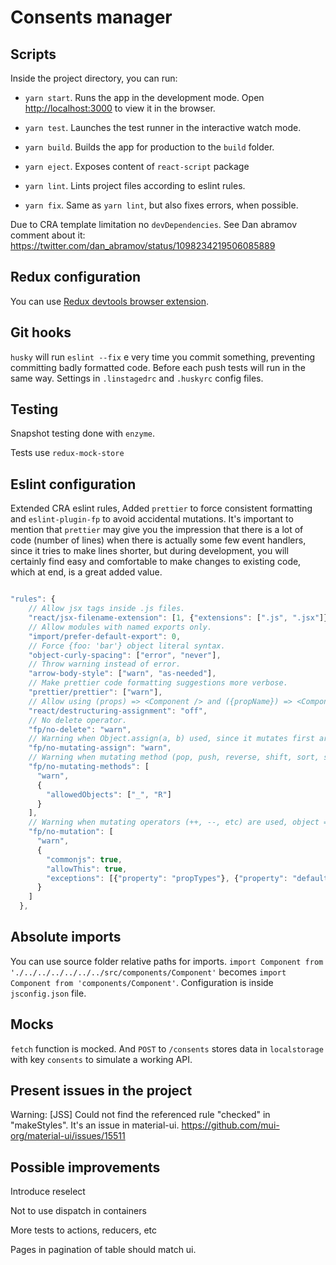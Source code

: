 # Consents manager


## Scripts

Inside the project directory, you can run:

- `yarn start`. Runs the app in the development mode. Open [http://localhost:3000](http://localhost:3000) to view it in the browser. 

- `yarn test`. Launches the test runner in the interactive watch mode.

- `yarn build`. Builds the app for production to the `build` folder.

- `yarn eject`. Exposes content of `react-script` package

- `yarn lint`. Lints project files according to eslint rules.

- `yarn fix`. Same as `yarn lint`, but also fixes errors, when possible. 

Due to CRA template limitation no `devDependencies`.
See Dan abramov comment about it: https://twitter.com/dan_abramov/status/1098234219506085889

## Redux configuration

You can use [Redux devtools browser extension](http://extension.remotedev.io/). 

## Git hooks

`husky` will run `eslint --fix` e very time you commit something, preventing committing badly formatted code. Before each push tests will run in the same way. Settings in `.linstagedrc` and `.huskyrc` config files.

## Testing

Snapshot testing done with `enzyme`.

Tests use `redux-mock-store`

## Eslint configuration
Extended CRA eslint rules, Added `prettier` to force consistent formatting and `eslint-plugin-fp` to avoid accidental mutations.
It's important to mention that `prettier` may give you the impression that there is a lot of code (number of lines) when there is actually some few event handlers, since it tries to make lines shorter, but during development, you will certainly find easy and comfortable to make changes to existing code, which at end, is a great added value. 

```js

"rules": {
    // Allow jsx tags inside .js files.
    "react/jsx-filename-extension": [1, {"extensions": [".js", ".jsx"]}],
    // Allow modules with named exports only.
    "import/prefer-default-export": 0,
    // Force {foo: 'bar'} object literal syntax.
    "object-curly-spacing": ["error", "never"],
    // Throw warning instead of error.
    "arrow-body-style": ["warn", "as-needed"],
    // Make prettier code formatting suggestions more verbose.
    "prettier/prettier": ["warn"],
    // Allow using (props) => <Component /> and ({propName}) => <Component /> syntax.
    "react/destructuring-assignment": "off",
    // No delete operator.
    "fp/no-delete": "warn",
    // Warning when Object.assign(a, b) used, since it mutates first argument. Object.assign({}, a, b) is ok.
    "fp/no-mutating-assign": "warn",
    // Warning when mutating method (pop, push, reverse, shift, sort, splice, unshift, etc) is used. Ramda and lodash/fp are allowed (_.pop, R.push)
    "fp/no-mutating-methods": [
      "warn",
      {
        "allowedObjects": ["_", "R"]
      }
    ],
    // Warning when mutating operators (++, --, etc) are used, object = {} also. Proptypes, defaultProps and common.js (module.exports = {}) are ok.
    "fp/no-mutation": [
      "warn",
      {
        "commonjs": true,
        "allowThis": true,
        "exceptions": [{"property": "propTypes"}, {"property": "defaultProps"}]
      }
    ]
  },

```

## Absolute imports

You can use source folder relative paths for imports. `import Component from './../../../../../../src/components/Component'` becomes `import Component from 'components/Component'`. Configuration is inside `jsconfig.json` file.

## Mocks
`fetch` function is mocked. And `POST` to `/consents` stores data in `localstorage` with key `consents` to simulate a working API.

## Present issues in the project
Warning: [JSS] Could not find the referenced rule "checked" in "makeStyles".
It's an issue in material-ui.
https://github.com/mui-org/material-ui/issues/15511

## Possible improvements
Introduce reselect

Not to use dispatch in containers

More tests to actions, reducers, etc

Pages in pagination of table should match ui.